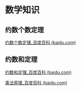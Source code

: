 # 数学知识

## 约数个数定理

[约数个数定理_百度百科 (baidu.com)](https://baike.baidu.com/item/约数个数定理/4926961#2)

## 约数和定理

[约数和定理_百度百科 (baidu.com)](https://baike.baidu.com/item/约数和定理/3808428)

[乘法原理_百度百科 (baidu.com)](https://baike.baidu.com/item/乘法原理)

